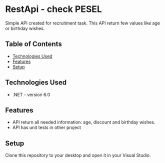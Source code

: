 # RestApi - check PESEL
Simple API created for recruitment task. This API return few values like age or birthday wishes.

## Table of Contents
* [Technologies Used](#technologies-used)
* [Features](#features)
* [Setup](#setup)

## Technologies Used
- .NET - version 6.0

## Features
- API return all needed information: age, discount and birthday wishes.
- API has unit tests in other project

## Setup
Clone this repository to your desktop and open it in your Visual Studio.
